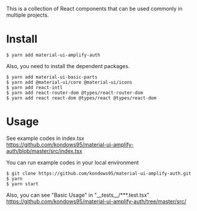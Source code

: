 This is a collection of React components that can be used commonly in multiple projects.

# Install
```
$ yarn add material-ui-amplify-auth
```

Also, you need to install the dependent packages.
```
$ yarn add material-ui-basic-parts
$ yarn add @material-ui/core @material-ui/icons
$ yarn add react-intl
$ yarn add react-router-dom @types/react-router-dom
$ yarn add react react-dom @types/react @types/react-dom 
```

# Usage
See example codes in index.tsx<br />
https://github.com/kondows95/material-ui-amplify-auth/blob/master/src/index.tsx

You can run example codes in your local environment<br />
```
$ git clone https://github.com/kondows95/material-ui-amplify-auth.git
$ yarn
$ yarn start
```

Also, you can see "Basic Usage" in "\_\_tests\_\_/***.test.tsx"<br />
https://github.com/kondows95/material-ui-amplify-auth/tree/master/src/
